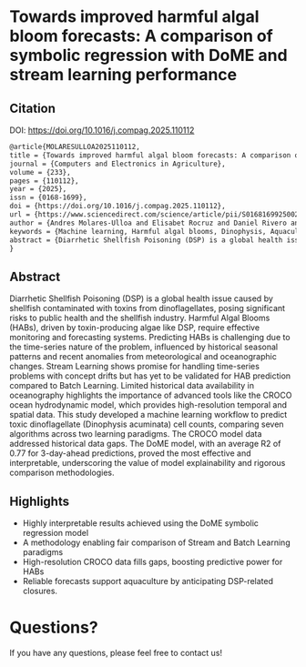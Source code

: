 # Towards improved harmful algal bloom forecasts: A comparison of symbolic regression with DoME and stream learning performance

## Citation

DOI: https://doi.org/10.1016/j.compag.2025.110112

```tex
@article{MOLARESULLOA2025110112,
title = {Towards improved harmful algal bloom forecasts: A comparison of symbolic regression with DoME and stream learning performance},
journal = {Computers and Electronics in Agriculture},
volume = {233},
pages = {110112},
year = {2025},
issn = {0168-1699},
doi = {https://doi.org/10.1016/j.compag.2025.110112},
url = {https://www.sciencedirect.com/science/article/pii/S0168169925002182},
author = {Andres Molares-Ulloa and Elisabet Rocruz and Daniel Rivero and Xosé A. Padin and Rita Nolasco and Jesús Dubert and Enrique Fernandez-Blanco},
keywords = {Machine learning, Harmful algal blooms, Dinophysis, Aquaculture, Stream learning},
abstract = {Diarrhetic Shellfish Poisoning (DSP) is a global health issue caused by shellfish contaminated with toxins from dinoflagellates, posing significant risks to public health and the shellfish industry. Harmful Algal Blooms (HABs), driven by toxin-producing algae like DSP, require effective monitoring and forecasting systems. Predicting HABs is challenging due to the time-series nature of the problem, influenced by historical seasonal patterns and recent anomalies from meteorological and oceanographic changes. Stream Learning shows promise for handling time-series problems with concept drifts but has yet to be validated for HAB prediction compared to Batch Learning. Limited historical data availability in oceanography highlights the importance of advanced tools like the CROCO ocean hydrodynamic model, which provides high-resolution temporal and spatial data. This study developed a machine learning workflow to predict toxic dinoflagellate (Dinophysis acuminata) cell counts, comparing seven algorithms across two learning paradigms. The CROCO model data addressed historical data gaps. The DoME model, with an average R2 of 0.77 for 3-day-ahead predictions, proved the most effective and interpretable, underscoring the value of model explainability and rigorous comparison methodologies.}
}

```

## Abstract
Diarrhetic Shellfish Poisoning (DSP) is a global health issue caused by shellfish contaminated with toxins from dinoflagellates, posing significant risks to public health and the shellfish industry. Harmful Algal Blooms (HABs), driven by toxin-producing algae like DSP, require effective monitoring and forecasting systems. Predicting HABs is challenging due to the time-series nature of the problem, influenced by historical seasonal patterns and recent anomalies from meteorological and oceanographic changes. Stream Learning shows promise for handling time-series problems with concept drifts but has yet to be validated for HAB prediction compared to Batch Learning. Limited historical data availability in oceanography highlights the importance of advanced tools like the CROCO ocean hydrodynamic model, which provides high-resolution temporal and spatial data. This study developed a machine learning workflow to predict toxic dinoflagellate (Dinophysis acuminata) cell counts, comparing seven algorithms across two learning paradigms. The CROCO model data addressed historical data gaps. The DoME model, with an average R2 of 0.77 for 3-day-ahead predictions, proved the most effective and interpretable, underscoring the value of model explainability and rigorous comparison methodologies.

## Highlights

* Highly interpretable results achieved using the DoME symbolic regression model
* A methodology enabling fair comparison of Stream and Batch Learning paradigms
* High-resolution CROCO data fills gaps, boosting predictive power for HABs
* Reliable forecasts support aquaculture by anticipating DSP-related closures.



# Questions?
If you have any questions, please feel free to contact us!
